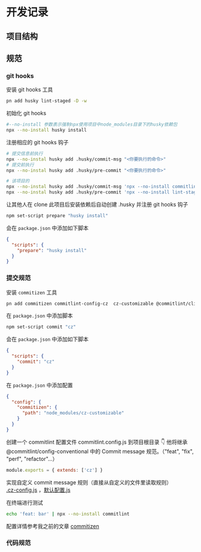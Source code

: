 # 开发记录

## 项目结构

## 规范

### git hooks

安装 git hooks 工具

```bash
pn add husky lint-staged -D -w
```

初始化 git hooks

```bash
#--no-install 参数表示强制npx使用项目中node_modules目录下的husky依赖包
npx --no-install husky install
```

注册相应的 git hooks 钩子

```sh
# 提交信息前执行
npx --no-instal husky add .husky/commit-msg "<你要执行的命令>"
# 提交前执行
npx --no-instal husky add .husky/pre-commit "<你要执行的命令>"

# 该项目的
npx --no-instal husky add .husky/commit-msg 'npx --no-install commitlint --edit "$1"'
npx --no-instal husky add .husky/pre-commit 'npx --no-install lint-staged'
```

让其他人在 clone 此项目后安装依赖后自动创建 .husky 并注册 git hooks 钩子

```sh
npm set-script prepare "husky install"
```

会在 `package.json` 中添加如下脚本

```json
{
  "scripts": {
    "prepare": "husky install"
  }
}
```

### 提交规范

安装 `commitizen` 工具

```bash
pn add commitizen commitlint-config-cz  cz-customizable @commitlint/cli @commitlint/config-conventional -D -w
```

在 `package.json` 中添加脚本

```sh
npm set-script commit "cz"
```

会在 `package.json` 中添加如下脚本

```json
{
  "scripts": {
    "commit": "cz"
  }
}
```

在 `package.json` 中添加配置

```json
{
  "config": {
    "commitizen": {
      "path": "node_modules/cz-customizable"
    }
  }
}
```

创建一个 commitlint 配置文件 commitlint.config.js 到项目根目录 👇 他将继承@commitlint/config-conventional 中的 Commit message 规范。（"feat", "fix", "perf", "refactor"...）

```javascript
module.exports = { extends: ['cz'] }
```

实现自定义 commit message 规则（直接从自定义的文件里读取规则）  
[.cz-config.js](.cz-config.js) ，[默认配置.js](https://github.com/leoforfree/cz-customizable/blob/master/cz-config-EXAMPLE.js)

在终端进行测试

```sh
echo 'feat: bar' | npx --no-install commitlint
```

配置详情参考我之前的文章 [commitizen](https://juejin.cn/post/7063912026384367629#heading-7)

### 代码规范
